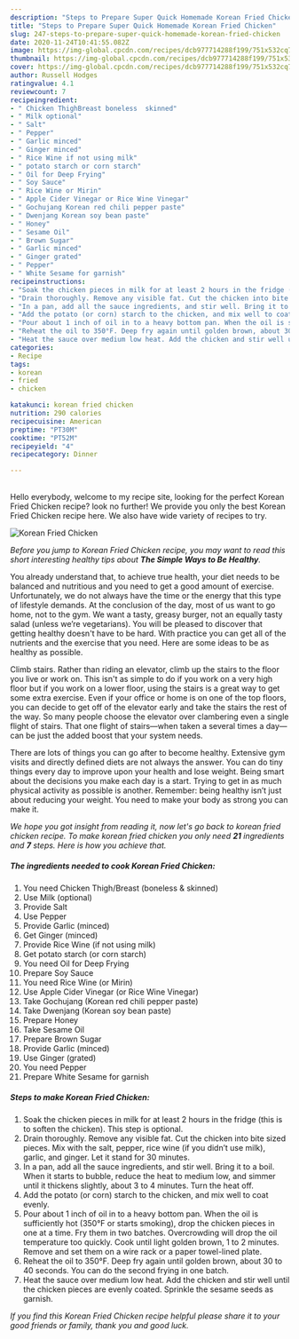 ```yaml
---
description: "Steps to Prepare Super Quick Homemade Korean Fried Chicken"
title: "Steps to Prepare Super Quick Homemade Korean Fried Chicken"
slug: 247-steps-to-prepare-super-quick-homemade-korean-fried-chicken
date: 2020-11-24T10:41:55.082Z
image: https://img-global.cpcdn.com/recipes/dcb977714288f199/751x532cq70/korean-fried-chicken-recipe-main-photo.jpg
thumbnail: https://img-global.cpcdn.com/recipes/dcb977714288f199/751x532cq70/korean-fried-chicken-recipe-main-photo.jpg
cover: https://img-global.cpcdn.com/recipes/dcb977714288f199/751x532cq70/korean-fried-chicken-recipe-main-photo.jpg
author: Russell Hodges
ratingvalue: 4.1
reviewcount: 7
recipeingredient:
- " Chicken ThighBreast boneless  skinned"
- " Milk optional"
- " Salt"
- " Pepper"
- " Garlic minced"
- " Ginger minced"
- " Rice Wine if not using milk"
- " potato starch or corn starch"
- " Oil for Deep Frying"
- " Soy Sauce"
- " Rice Wine or Mirin"
- " Apple Cider Vinegar or Rice Wine Vinegar"
- " Gochujang Korean red chili pepper paste"
- " Dwenjang Korean soy bean paste"
- " Honey"
- " Sesame Oil"
- " Brown Sugar"
- " Garlic minced"
- " Ginger grated"
- " Pepper"
- " White Sesame for garnish"
recipeinstructions:
- "Soak the chicken pieces in milk for at least 2 hours in the fridge (this is to soften the chicken). This step is optional."
- "Drain thoroughly. Remove any visible fat. Cut the chicken into bite sized pieces. Mix with the salt, pepper, rice wine (if you didn’t use milk), garlic, and ginger. Let it stand for 30 minutes."
- "In a pan, add all the sauce ingredients, and stir well. Bring it to a boil. When it starts to bubble, reduce the heat to medium low, and simmer until it thickens slightly, about 3 to 4 minutes. Turn the heat off."
- "Add the potato (or corn) starch to the chicken, and mix well to coat evenly."
- "Pour about 1 inch of oil in to a heavy bottom pan. When the oil is sufficiently hot (350°F or starts smoking), drop the chicken pieces in one at a time. Fry them in two batches. Overcrowding will drop the oil temperature too quickly. Cook until light golden brown, 1 to 2 minutes. Remove and set them on a wire rack or a paper towel-lined plate."
- "Reheat the oil to 350°F. Deep fry again until golden brown, about 30 to 40 seconds. You can do the second frying in one batch."
- "Heat the sauce over medium low heat. Add the chicken and stir well until the chicken pieces are evenly coated. Sprinkle the sesame seeds as garnish."
categories:
- Recipe
tags:
- korean
- fried
- chicken

katakunci: korean fried chicken 
nutrition: 290 calories
recipecuisine: American
preptime: "PT30M"
cooktime: "PT52M"
recipeyield: "4"
recipecategory: Dinner

---
```

<br>
Hello everybody, welcome to my recipe site, looking for the perfect Korean Fried Chicken recipe? look no further! We provide you only the best Korean Fried Chicken recipe here. We also have wide variety of recipes to try.
<br>


![Korean Fried Chicken](https://img-global.cpcdn.com/recipes/dcb977714288f199/751x532cq70/korean-fried-chicken-recipe-main-photo.jpg)

<i>Before you jump to Korean Fried Chicken recipe, you may want to read this short interesting healthy tips about <strong>The Simple Ways to Be Healthy</strong>.</i>

You already understand that, to achieve true health, your diet needs to be balanced and nutritious and you need to get a good amount of exercise. Unfortunately, we do not always have the time or the energy that this type of lifestyle demands. At the conclusion of the day, most of us want to go home, not to the gym. We want a tasty, greasy burger, not an equally tasty salad (unless we’re vegetarians). You will be pleased to discover that getting healthy doesn't have to be hard. With practice you can get all of the nutrients and the exercise that you need. Here are some ideas to be as healthy as possible.

Climb stairs. Rather than riding an elevator, climb up the stairs to the floor you live or work on. This isn't as simple to do if you work on a very high floor but if you work on a lower floor, using the stairs is a great way to get some extra exercise. Even if your office or home is on one of the top floors, you can decide to get off of the elevator early and take the stairs the rest of the way. So many people choose the elevator over clambering even a single flight of stairs. That one flight of stairs—when taken a several times a day—can be just the added boost that your system needs. 

There are lots of things you can go after to become healthy. Extensive gym visits and directly defined diets are not always the answer. You can do tiny things every day to improve upon your health and lose weight. Being smart about the decisions you make each day is a start. Trying to get in as much physical activity as possible is another. Remember: being healthy isn’t just about reducing your weight. You need to make your body as strong you can make it. 


<i>We hope you got insight from reading it, now let's go back to korean fried chicken recipe. To make korean fried chicken you only need <strong>21</strong> ingredients and <strong>7</strong> steps. Here is how you achieve that.
</i>

##### The ingredients needed to cook Korean Fried Chicken:

1. You need  Chicken Thigh/Breast (boneless &amp; skinned)
1. Use  Milk (optional)
1. Provide  Salt
1. Use  Pepper
1. Provide  Garlic (minced)
1. Get  Ginger (minced)
1. Provide  Rice Wine (if not using milk)
1. Get  potato starch (or corn starch)
1. You need  Oil for Deep Frying
1. Prepare  Soy Sauce
1. You need  Rice Wine (or Mirin)
1. Use  Apple Cider Vinegar (or Rice Wine Vinegar)
1. Take  Gochujang (Korean red chili pepper paste)
1. Take  Dwenjang (Korean soy bean paste)
1. Prepare  Honey
1. Take  Sesame Oil
1. Prepare  Brown Sugar
1. Provide  Garlic (minced)
1. Use  Ginger (grated)
1. You need  Pepper
1. Prepare  White Sesame for garnish


##### Steps to make Korean Fried Chicken:

1. Soak the chicken pieces in milk for at least 2 hours in the fridge (this is to soften the chicken). This step is optional.
1. Drain thoroughly. Remove any visible fat. Cut the chicken into bite sized pieces. Mix with the salt, pepper, rice wine (if you didn’t use milk), garlic, and ginger. Let it stand for 30 minutes.
1. In a pan, add all the sauce ingredients, and stir well. Bring it to a boil. When it starts to bubble, reduce the heat to medium low, and simmer until it thickens slightly, about 3 to 4 minutes. Turn the heat off.
1. Add the potato (or corn) starch to the chicken, and mix well to coat evenly.
1. Pour about 1 inch of oil in to a heavy bottom pan. When the oil is sufficiently hot (350°F or starts smoking), drop the chicken pieces in one at a time. Fry them in two batches. Overcrowding will drop the oil temperature too quickly. Cook until light golden brown, 1 to 2 minutes. Remove and set them on a wire rack or a paper towel-lined plate.
1. Reheat the oil to 350°F. Deep fry again until golden brown, about 30 to 40 seconds. You can do the second frying in one batch.
1. Heat the sauce over medium low heat. Add the chicken and stir well until the chicken pieces are evenly coated. Sprinkle the sesame seeds as garnish.


<i>If you find this Korean Fried Chicken recipe helpful please share it to your good friends or family, thank you and good luck.</i>
